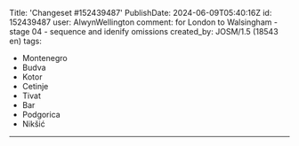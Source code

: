 Title: 'Changeset #152439487'
PublishDate: 2024-06-09T05:40:16Z
id: 152439487
user: AlwynWellington
comment: for London to Walsingham - stage 04  - sequence and idenify omissions
created_by: JOSM/1.5 (18543 en)
tags:
- Montenegro
- Budva
- Kotor
- Cetinje
- Tivat
- Bar
- Podgorica
- Nikšić

---
